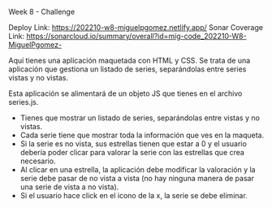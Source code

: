 Week 8 - Challenge

Deploy Link: https://202210-w8-miguelpgomez.netlify.app/
Sonar Coverage Link: https://sonarcloud.io/summary/overall?id=mig-code_202210-W8-MiguelPgomez-

Aquí tienes una aplicación maquetada con HTML y CSS. Se trata de una aplicación que gestiona un listado de series, separándolas entre series vistas y no vistas.

Esta aplicación se alimentará de un objeto JS que tienes en el archivo series.js.

- Tienes que mostrar un listado de series, separándolas entre vistas y no vistas. 
- Cada serie tiene que mostrar toda la información que ves en la maqueta. 
- Si la serie es no vista, sus estrellas tienen que estar a 0 y el usuario debería poder clicar para valorar la serie con las estrellas que crea necesario.
- Al clicar en una estrella, la aplicación debe modificar la valoración y la serie debe pasar de no vista a vista (no hay ninguna manera de pasar una serie de vista a no vista).
- Si el usuario hace click en el icono de la x, la serie se debe eliminar.
